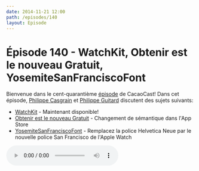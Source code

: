 ```yaml
---
date: 2014-11-21 12:00
path: /episodes/140
layout: Episode
---
```

# Épisode 140 - WatchKit, Obtenir est le nouveau Gratuit, YosemiteSanFranciscoFont
<p>Bienvenue dans le cent-quarantième <a href="https://archive.org/download/cacaocast/cacaocast_140.m4a" title="CacaoCast Episode 140">épisode</a> de CacaoCast! Dans cet épisode, <a href="http://www.twitter.com/philippec" title="Philippe Casgrain sur Twitter">Philippe Casgrain</a> et <a href="http://www.twitter.com/philippeguitard" title="Philippe Guitard sur Twitter">Philippe Guitard</a> discutent des sujets suivants:</p>
<ul><li><a href="https://developer.apple.com/watchkit" title="WatchKit">WatchKit</a> - Maintenant disponible!</li>
<li><a href="http://www.macrumors.com/2014/11/19/apple-replaces-free-button-with-get/" title="Obtenir est le nouveau Gratuit">Obtenir est le nouveau Gratuit</a> - Changement de sémantique dans l'App Store</li>
<li><a href="https://github.com/wellsriley/YosemiteSanFranciscoFont" title="YosemiteSanFranciscoFont">YosemiteSanFranciscoFont</a> - Remplacez la police Helvetica Neue par le nouvelle police San Francisco de l'Apple Watch</li>
</ul>
<p><audio controls><source src="https://archive.org/download/cacaocast/cacaocast_140.m4a" type="audio/mpeg"><source src="https://archive.org/download/cacaocast/cacaocast_140.m4a" type="audio/mp4">Votre navigateur ne supporte pas l'élément audio / Your browser does not support the audio element.</audio></p>
